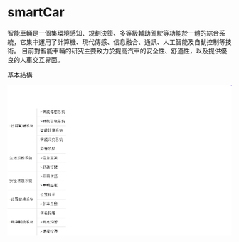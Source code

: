 # smartCar

智能車輛是一個集環境感知、規劃決策、多等級輔助駕駛等功能於一體的綜合系統，它集中運用了計算機、現代傳感、信息融合、通訊、人工智能及自動控制等技術。
目前對智能車輛的研究主要致力於提高汽車的安全性、舒適性，以及提供優良的人車交互界面。

基本結構

![image](https://github.com/ssx47/smartCar/blob/master/image/1.PNG?raw=true)